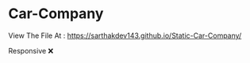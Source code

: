 ﻿# Car-Company

View The File At : https://sarthakdev143.github.io/Static-Car-Company/

Responsive ❌
